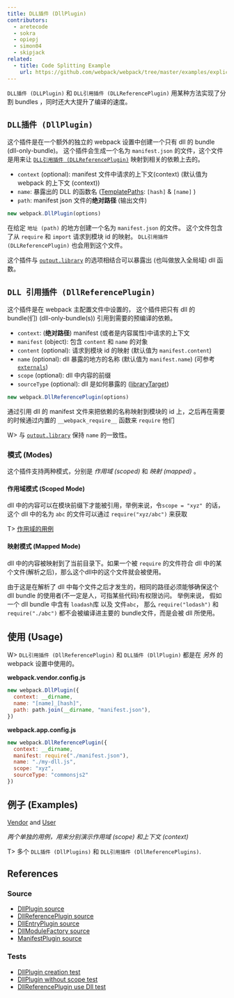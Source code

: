 ```yaml
---
title: DLL插件 (DllPlugin)
contributors:
  - aretecode
  - sokra
  - opiepj
  - simon04
  - skipjack
related:
  - title: Code Splitting Example
    url: https://github.com/webpack/webpack/tree/master/examples/explicit-vendor-chunk/README.md
---
```


`DLL插件 (DLLPlugin)` 和 `DLL引用插件 (DLLReferencePlugin)` 用某种方法实现了分割 bundles ，同时还大大提升了编译的速度。


## `DLL插件 (DllPlugin)`

这个插件是在一个额外的独立的 webpack 设置中创建一个只有 dll 的 bundle (dll-only-bundle)。 这个插件会生成一个名为 `manifest.json` 的文件，这个文件是用来让 [`DLL引用插件 (DLLReferencePlugin)`](/plugins/dll-plugin#dllreferenceplugin) 映射到相关的依赖上去的。

* `context` (optional): manifest 文件中请求的上下文(context) (默认值为 webpack 的上下文 (context))
* `name`: 暴露出的 DLL 的函数名 ([TemplatePaths](https://github.com/webpack/webpack/blob/master/lib/TemplatedPathPlugin.js): `[hash]` & `[name]` )
* `path`: manifest json 文件的**绝对路径** (输出文件)

```javascript
new webpack.DllPlugin(options)
```

在给定 `地址 (path)` 的地方创建一个名为 `manifest.json` 的文件。 这个文件包含了从 `require` 和 `import` 请求到模块 id 的映射。 `DLL引用插件 (DLLReferencePlugin)` 也会用到这个文件。

这个插件与 [`output.library`](/configuration/output/#output-library) 的选项相结合可以暴露出 (也叫做放入全局域) dll 函数。


## `DLL 引用插件 (DllReferencePlugin)`

这个插件是在 webpack 主配置文件中设置的， 这个插件把只有 dll 的 bundle(们) (dll-only-bundle(s)) 引用到需要的预编译的依赖。

* `context`: (**绝对路径**) manifest (或者是内容属性)中请求的上下文
* `manifest` (object): 包含 `content` 和 `name` 的对象
* `content` (optional): 请求到模块 id 的映射 (默认值为 `manifest.content`)
* `name` (optional): dll 暴露的地方的名称 (默认值为 `manifest.name`) (可参考 [`externals`](/configuration/externals/))
* `scope` (optional): dll 中内容的前缀
* `sourceType` (optional): dll 是如何暴露的 ([libraryTarget](/configuration/output/#output-librarytarget))

```javascript
new webpack.DllReferencePlugin(options)
```

通过引用 dll 的 manifest 文件来把依赖的名称映射到模块的 id 上，之后再在需要的时候通过内置的 `__webpack_require__` 函数来 `require` 他们

W> 与 [`output.library`](/configuration/output/#output-library) 保持 `name` 的一致性。


### 模式 (Modes)

这个插件支持两种模式，分别是 _作用域 (scoped)_ 和 _映射 (mapped)_ 。

#### 作用域模式 (Scoped Mode)

dll 中的内容可以在模块前缀下才能被引用，举例来说，令`scope = "xyz" `的话，这个 dll 中的名为 `abc` 的文件可以通过 `require("xyz/abc")` 来获取

T> [作用域的用例](https://github.com/webpack/webpack/tree/master/examples/dll-user)

#### 映射模式 (Mapped Mode)

dll 中的内容被映射到了当前目录下。如果一个被 `require` 的文件符合 dll 中的某个文件(解析之后)，那么这个dll中的这个文件就会被使用。

由于这是在解析了 dll 中每个文件之后才发生的，相同的路径必须能够确保这个 dll bundle 的使用者(不一定是人，可指某些代码)有权限访问。 举例来说， 假如一个 dll bundle 中含有 `loadash`库 以及 文件`abc`， 那么 `require("lodash")` 和 `require("./abc")` 都不会被编译进主要的 bundle文件，而是会被 dll 所使用。


## 使用 (Usage)

W> `DLL引用插件 (DllReferencePlugin)` 和 `DLL插件 (DllPlugin)` 都是在 _另外_ 的 webpack 设置中使用的。

**webpack.vendor.config.js**

```javascript
new webpack.DllPlugin({
  context: __dirname,
  name: "[name]_[hash]",
  path: path.join(__dirname, "manifest.json"),
})
```

**webpack.app.config.js**

```javascript
new webpack.DllReferencePlugin({
  context: __dirname,
  manifest: require("./manifest.json"),
  name: "./my-dll.js",
  scope: "xyz",
  sourceType: "commonsjs2"
})
```


## 例子 (Examples)

[Vendor](https://github.com/webpack/webpack/tree/master/examples/dll) and [User](https://github.com/webpack/webpack/tree/master/examples/dll-user)

_两个单独的用例，用来分别演示作用域 (scope) 和上下文 (context)_

T> 多个 `DLL插件 (DllPlugins)` 和 `DLL引用插件 (DllReferencePlugins)`.


## References

### Source

* [DllPlugin source](https://github.com/webpack/webpack/tree/master/lib/DllPlugin.js)
* [DllReferencePlugin source](https://github.com/webpack/webpack/tree/master/lib/DllReferencePlugin.js)
* [DllEntryPlugin source](https://github.com/webpack/webpack/blob/master/lib/DllEntryPlugin.js)
* [DllModuleFactory source](https://github.com/webpack/webpack/blob/master/lib/DllModuleFactory.js)
* [ManifestPlugin source](https://github.com/webpack/webpack/blob/master/lib/LibManifestPlugin.js)

### Tests

* [DllPlugin creation test](https://github.com/webpack/webpack/tree/master/test/configCases/dll-plugin/0-create-dll/webpack.config.js)
* [DllPlugin without scope test](https://github.com/webpack/webpack/tree/master/test/configCases/dll-plugin/2-use-dll-without-scope/webpack.config.js)
* [DllReferencePlugin use Dll test](https://github.com/webpack/webpack/tree/master/test/configCases/dll-plugin)
